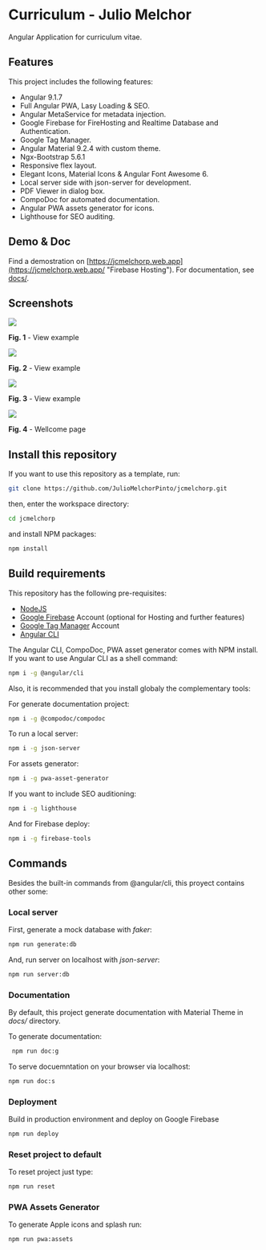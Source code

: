 # Curriculum - Julio Melchor

Angular Application for curriculum vitae.

## Features

This project includes the following features:

- Angular 9.1.7
- Full Angular PWA, Lasy Loading & SEO.
- Angular MetaService for metadata injection.
- Google Firebase for FireHosting and Realtime Database and Authentication.
- Google Tag Manager.
- Angular Material 9.2.4 with custom theme.
- Ngx-Bootstrap 5.6.1
- Responsive flex layout.
- Elegant Icons, Material Icons & Angular Font Awesome 6.
- Local server side with json-server for development.
- PDF Viewer in dialog box.
- CompoDoc for automated documentation.
- Angular PWA assets generator for icons.
- Lighthouse for SEO auditing.

## Demo & Doc

Find a demostration on [https://jcmelchorp.web.app](https://jcmelchorp.web.app/ "Firebase Hosting").
For documentation, see [docs/](https://juliomelchorpinto.github.io/jcmelchorp/ "Github Pages").

## Screenshots

![](src/assets/screenshots/screenshot01.png)

**Fig. 1** - View example

![](src/assets/screenshots/screenshot02.png)

**Fig. 2** - View example

![](src/assets/screenshots/screenshot05.png)

**Fig. 3** - View example

![](src/assets/screenshots/screenshot04.png)

**Fig. 4** - Wellcome page

## Install this repository

If you want to use this repository as a template, run:

```` bash
git clone https://github.com/JulioMelchorPinto/jcmelchorp.git
````

then, enter the workspace directory:

```` bash
cd jcmelchorp
````

and install NPM packages:

```` bash
npm install
````

## Build requirements

This repository has the following pre-requisites:

- [NodeJS](https://nodejs.org/)
- [Google Firebase](https://firebase.google.com/) Account (optional for Hosting and further features)
- [Google Tag Manager](https://tagmanager.google.com/) Account
- [Angular CLI](https://cli.angular.io/)


The Angular CLI, CompoDoc, PWA asset generator comes with NPM install. If you want to use Angular CLI as a shell command:

```` bash
npm i -g @angular/cli
````

Also, it is recommended that you install globaly the complementary tools:

For generate documentation project:

```` bash
npm i -g @compodoc/compodoc
````

To run a local server:

```` bash
npm i -g json-server
````

For assets generator:

```` bash
npm i -g pwa-asset-generator
````

If you want to include SEO auditioning:

```` bash
npm i -g lighthouse
````

And for Firebase deploy:

```` bash
npm i -g firebase-tools
````

## Commands

Besides the built-in commands from @angular/cli, this proyect contains other some:

### Local server

First, generate a mock database with *faker*:

```` bash
npm run generate:db
````

And, run server on localhost with *json-server*:

```` bash
npm run server:db
````

### Documentation

By default, this project generate documentation with Material Theme in *docs/* directory.

To generate documentation:

```` bash
 npm run doc:g
````

To serve docuemntation on your browser via localhost:

```` bash
npm run doc:s
````

### Deployment

Build in production environment and deploy on Google Firebase

```` bash
npm run deploy
````

### Reset project to default

To reset project just type:

```` bash
npm run reset
````

### PWA Assets Generator

To generate Apple icons and splash run:

```` bash
npm run pwa:assets
````
